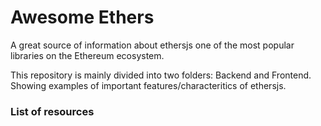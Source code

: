 # Awesome Ethers 

A great source of information about ethersjs one of the most popular libraries on the Ethereum ecosystem. 

This repository is mainly divided into two folders: Backend and Frontend. Showing examples of important features/characteritics of ethersjs.

### List of resources

